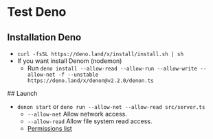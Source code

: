 # Test Deno

## Installation Deno

* `curl -fsSL https://deno.land/x/install/install.sh | sh`
* If you want install Denom (nodemon)
  * Run `deno install --allow-read --allow-run --allow-write --allow-net -f --unstable https://deno.land/x/denon@v2.2.0/denon.ts`

## Launch

* `denon start` or `deno run --allow-net --allow-read src/server.ts`
  * `--allow-net` Allow network access. 
  * `--allow-read` Allow file system read access.
  * [Permissions list](https://deno.land/manual/getting_started/permissions#permissions-list)